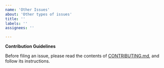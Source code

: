 ```yaml
---
name: 'Other Issues'
about: 'Other types of issues'
title: ''
labels: ''
assignees: ''

---
```


**Contribution Guidelines**

Before filing an issue, please read the contents of [CONTRIBUTING.md](https://github.com/lestrrat-go/jwx/blob/v2/.github/CONTRIBUTING.md), and follow its instructions.
